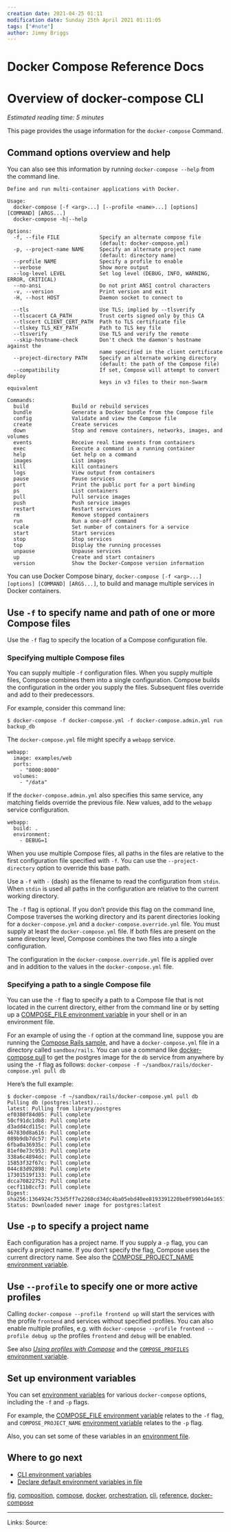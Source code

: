 ```yaml
---
creation date: 2021-04-25 01:11
modification date: Sunday 25th April 2021 01:11:05
tags: ["#note"]
author: Jimmy Briggs
---
```


# Docker Compose Reference Docs

# Overview of docker-compose CLI

_Estimated reading time: 5 minutes_

This page provides the usage information for the `docker-compose` Command.

## Command options overview and help[](https://docs.docker.com/compose/reference/#command-options-overview-and-help)

You can also see this information by running `docker-compose --help` from the command line.

```none
Define and run multi-container applications with Docker.

Usage:
  docker-compose [-f <arg>...] [--profile <name>...] [options] [COMMAND] [ARGS...]
  docker-compose -h|--help

Options:
  -f, --file FILE             Specify an alternate compose file
                              (default: docker-compose.yml)
  -p, --project-name NAME     Specify an alternate project name
                              (default: directory name)
  --profile NAME              Specify a profile to enable
  --verbose                   Show more output
  --log-level LEVEL           Set log level (DEBUG, INFO, WARNING, ERROR, CRITICAL)
  --no-ansi                   Do not print ANSI control characters
  -v, --version               Print version and exit
  -H, --host HOST             Daemon socket to connect to

  --tls                       Use TLS; implied by --tlsverify
  --tlscacert CA_PATH         Trust certs signed only by this CA
  --tlscert CLIENT_CERT_PATH  Path to TLS certificate file
  --tlskey TLS_KEY_PATH       Path to TLS key file
  --tlsverify                 Use TLS and verify the remote
  --skip-hostname-check       Don't check the daemon's hostname against the
                              name specified in the client certificate
  --project-directory PATH    Specify an alternate working directory
                              (default: the path of the Compose file)
  --compatibility             If set, Compose will attempt to convert deploy
                              keys in v3 files to their non-Swarm equivalent

Commands:
  build              Build or rebuild services
  bundle             Generate a Docker bundle from the Compose file
  config             Validate and view the Compose file
  create             Create services
  down               Stop and remove containers, networks, images, and volumes
  events             Receive real time events from containers
  exec               Execute a command in a running container
  help               Get help on a command
  images             List images
  kill               Kill containers
  logs               View output from containers
  pause              Pause services
  port               Print the public port for a port binding
  ps                 List containers
  pull               Pull service images
  push               Push service images
  restart            Restart services
  rm                 Remove stopped containers
  run                Run a one-off command
  scale              Set number of containers for a service
  start              Start services
  stop               Stop services
  top                Display the running processes
  unpause            Unpause services
  up                 Create and start containers
  version            Show the Docker-Compose version information
```

You can use Docker Compose binary, `docker-compose [-f <arg>...] [options] [COMMAND] [ARGS...]`, to build and manage multiple services in Docker containers.

## Use `-f` to specify name and path of one or more Compose files[](https://docs.docker.com/compose/reference/#use--f-to-specify-name-and-path-of-one-or-more-compose-files)

Use the `-f` flag to specify the location of a Compose configuration file.

### Specifying multiple Compose files[](https://docs.docker.com/compose/reference/#specifying-multiple-compose-files)

You can supply multiple `-f` configuration files. When you supply multiple files, Compose combines them into a single configuration. Compose builds the configuration in the order you supply the files. Subsequent files override and add to their predecessors.

For example, consider this command line:

```
$ docker-compose -f docker-compose.yml -f docker-compose.admin.yml run backup_db
```

The `docker-compose.yml` file might specify a `webapp` service.

```
webapp:
  image: examples/web
  ports:
    - "8000:8000"
  volumes:
    - "/data"
```

If the `docker-compose.admin.yml` also specifies this same service, any matching fields override the previous file. New values, add to the `webapp` service configuration.

```
webapp:
  build: .
  environment:
    - DEBUG=1
```

When you use multiple Compose files, all paths in the files are relative to the first configuration file specified with `-f`. You can use the `--project-directory` option to override this base path.

Use a `-f` with `-` (dash) as the filename to read the configuration from `stdin`. When `stdin` is used all paths in the configuration are relative to the current working directory.

The `-f` flag is optional. If you don’t provide this flag on the command line, Compose traverses the working directory and its parent directories looking for a `docker-compose.yml` and a `docker-compose.override.yml` file. You must supply at least the `docker-compose.yml` file. If both files are present on the same directory level, Compose combines the two files into a single configuration.

The configuration in the `docker-compose.override.yml` file is applied over and in addition to the values in the `docker-compose.yml` file.

### Specifying a path to a single Compose file[](https://docs.docker.com/compose/reference/#specifying-a-path-to-a-single-compose-file)

You can use the `-f` flag to specify a path to a Compose file that is not located in the current directory, either from the command line or by setting up a [COMPOSE\_FILE environment variable](https://docs.docker.com/compose/reference/envvars/#compose_file) in your shell or in an environment file.

For an example of using the `-f` option at the command line, suppose you are running the [Compose Rails sample](https://docs.docker.com/samples/rails/), and have a `docker-compose.yml` file in a directory called `sandbox/rails`. You can use a command like [docker-compose pull](https://docs.docker.com/compose/reference/pull/) to get the postgres image for the `db` service from anywhere by using the `-f` flag as follows: `docker-compose -f ~/sandbox/rails/docker-compose.yml pull db`

Here’s the full example:

```
$ docker-compose -f ~/sandbox/rails/docker-compose.yml pull db
Pulling db (postgres:latest)...
latest: Pulling from library/postgres
ef0380f84d05: Pull complete
50cf91dc1db8: Pull complete
d3add4cd115c: Pull complete
467830d8a616: Pull complete
089b9db7dc57: Pull complete
6fba0a36935c: Pull complete
81ef0e73c953: Pull complete
338a6c4894dc: Pull complete
15853f32f67c: Pull complete
044c83d92898: Pull complete
17301519f133: Pull complete
dcca70822752: Pull complete
cecf11b8ccf3: Pull complete
Digest: sha256:1364924c753d5ff7e2260cd34dc4ba05ebd40ee8193391220be0f9901d4e1651
Status: Downloaded newer image for postgres:latest
```

## Use `-p` to specify a project name[](https://docs.docker.com/compose/reference/#use--p-to-specify-a-project-name)

Each configuration has a project name. If you supply a `-p` flag, you can specify a project name. If you don’t specify the flag, Compose uses the current directory name. See also the [COMPOSE\_PROJECT\_NAME environment variable](https://docs.docker.com/compose/reference/envvars/#compose_project_name).

## Use `--profile` to specify one or more active profiles[](https://docs.docker.com/compose/reference/#use---profile-to-specify-one-or-more-active-profiles)

Calling `docker-compose --profile frontend up` will start the services with the profile `frontend` and services without specified profiles. You can also enable multiple profiles, e.g. with `docker-compose --profile frontend --profile debug up` the profiles `frontend` and `debug` will be enabled.

See also [_Using profiles with Compose_](https://docs.docker.com/compose/profiles/) and the [`COMPOSE_PROFILES` environment variable](https://docs.docker.com/compose/reference/envvars/#compose_profiles).

## Set up environment variables[](https://docs.docker.com/compose/reference/#set-up-environment-variables)

You can set [environment variables](https://docs.docker.com/compose/reference/envvars/) for various `docker-compose` options, including the `-f` and `-p` flags.

For example, the [COMPOSE\_FILE environment variable](https://docs.docker.com/compose/reference/envvars/#compose_file) relates to the `-f` flag, and `COMPOSE_PROJECT_NAME` [environment variable](https://docs.docker.com/compose/reference/envvars/#compose_project_name) relates to the `-p` flag.

Also, you can set some of these variables in an [environment file](https://docs.docker.com/compose/env-file/).

## Where to go next[](https://docs.docker.com/compose/reference/#where-to-go-next)

-   [CLI environment variables](https://docs.docker.com/compose/reference/envvars/)
-   [Declare default environment variables in file](https://docs.docker.com/compose/env-file/)

[fig](https://docs.docker.com/search/?q=fig), [composition](https://docs.docker.com/search/?q=composition), [compose](https://docs.docker.com/search/?q=compose), [docker](https://docs.docker.com/search/?q=docker), [orchestration](https://docs.docker.com/search/?q=orchestration), [cli](https://docs.docker.com/search/?q=cli), [reference](https://docs.docker.com/search/?q=reference), [docker-compose](https://docs.docker.com/search/?q=docker-compose)

***
Links: 
Source:

